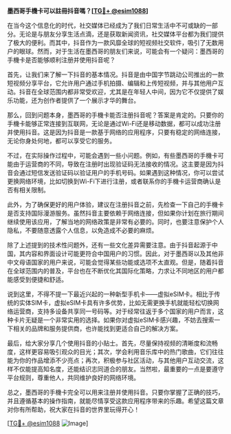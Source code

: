 **墨西哥手機卡可以註冊抖音嗎？[[TG💪+ @esim1088](https://t.me/s/esim1088)]**

在当今这个信息化的时代，社交媒体已经成为了我们日常生活中不可或缺的一部分。无论是与朋友分享生活点滴，还是获取新闻资讯，社交媒体平台都为我们提供了极大的便利。而其中，抖音作为一款风靡全球的短视频社交软件，吸引了无数用户的眼球。然而，对于生活在墨西哥的朋友们来说，可能会有一个疑问：墨西哥的手機卡是否能够顺利注册并使用抖音呢？

首先，让我们来了解一下抖音的基本情况。抖音是由中国字节跳动公司推出的一款短视频分享平台，它允许用户通过手机拍摄、编辑和上传短视频，并与其他用户互动。抖音在全球范围内都非常受欢迎，尤其是在年轻人中间，因为它不仅提供了娱乐功能，还为创作者提供了一个展示才华的舞台。

那么，回到问题本身，墨西哥的手機卡能否注册抖音呢？答案是肯定的。只要你的手機卡能够正常连接到互联网，无论是通过Wi-Fi还是移动数据，都可以成功注册并使用抖音。这是因为抖音是一款基于网络的应用程序，只要有稳定的网络连接，无论你身处何地，都可以享受它的服务。

不过，在实际操作过程中，可能会遇到一些小问题。例如，有些墨西哥的手機卡可能由于运营商的不同，导致在注册时出现验证码无法接收的情况。这主要是因为抖音会通过短信发送验证码以验证用户的手机号码。如果遇到这种情况，你可以尝试更换网络环境，比如切换到Wi-Fi下进行注册，或者联系你的手機卡运营商确认是否有相关限制。

此外，为了确保更好的用户体验，建议在注册抖音之前，先检查一下自己的手機卡是否支持国际漫游服务。虽然抖音主要依赖于网络连接，但如果你计划在旅行期间继续使用该应用，了解当地的网络政策是非常有必要的。同时，也要注意保护个人隐私，不要随意透露个人信息，以免造成不必要的麻烦。

除了上述提到的技术性问题外，还有一些文化差异需要注意。由于抖音起源于中国，其内容和界面设计可能更符合中国用户的习惯。因此，对于墨西哥以及其他非中文母语国家的用户来说，可能会觉得某些功能或选项不太直观。但是，随着抖音在全球范围内的普及，平台也在不断优化其国际化策略，力求让不同地区的用户都能感受到便捷和舒适。

说到这里，不得不提一下最近兴起的一种新型手机卡——虚拟eSIM卡。相比于传统的实体SIM卡，虚拟eSIM卡具有许多优势，比如无需更换手机就能轻松切换网络运营商，支持多设备共享同一号码等。对于经常往返于多个国家的用户而言，这种卡片无疑是一个非常实用的选择。如果你对虚拟eSIM卡感兴趣，不妨去搜索一下相关的品牌和服务提供商，也许能找到更适合自己的解决方案。

最后，给大家分享几个使用抖音的小贴士。首先，尽量保持视频的清晰度和流畅度，这样更容易吸引观众的目光；其次，学会利用音乐库中的热门歌曲，它们往往能为你的作品增添不少亮点；再次，积极参与社区活动，与其他用户互动交流，这样不仅能提高知名度，还能结识志同道合的朋友。当然啦，最重要的一点是要遵守平台规则，尊重他人，共同维护良好的网络环境。

总之，墨西哥的手機卡完全可以用来注册并使用抖音。只要你掌握了正确的技巧，并且遵循基本的操作指南，就能尽情享受这款应用程序带来的乐趣。希望这篇文章对你有所帮助，祝大家在抖音的世界里玩得开心！

[[TG💪+ @esim1088](https://t.me/s/esim1088) ![Image](https://i.postimg.cc/4NQfJmqS/Snipaste-2025-05-13-00-14-12.png)]